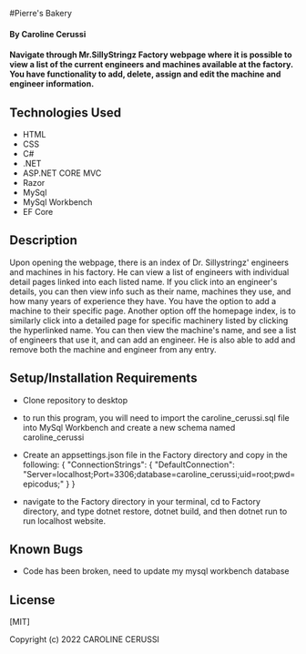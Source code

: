 #Pierre's Bakery 

#### By Caroline Cerussi

#### Navigate through Mr.SillyStringz Factory webpage where it is possible to view a list of the current engineers and machines available at the factory. You have functionality to add, delete, assign and edit the machine and engineer information. 

## Technologies Used

* HTML
* CSS
* C#
* .NET
* ASP.NET CORE MVC
* Razor
* MySql
* MySql Workbench
* EF Core

## Description

Upon opening the webpage, there is an index of Dr. Sillystringz' engineers and machines in his factory. He can view a list of engineers with individual detail pages linked into each listed name. If you click into an engineer's details, you can then view info such as their name, machines they use, and how many years of experience they have. You have the option to add a machine to their specific page. 
Another option off the homepage index, is to similarly click into a detailed page for specific machinery listed by clicking the hyperlinked name. You can then view the machine's name, and see a list of engineers that use it, and can add an engineer. He is also able to add and remove both the machine and engineer from any entry. 


## Setup/Installation Requirements

* Clone repository to desktop
* to run this program, you will need to import the caroline_cerussi.sql file into MySql Workbench and create a new schema named caroline_cerussi
* Create an appsettings.json file in the Factory directory and copy in the following:
{
  "ConnectionStrings": {
    "DefaultConnection": "Server=localhost;Port=3306;database=caroline_cerussi;uid=root;pwd=epicodus;"
  }
}

* navigate to the Factory directory in your terminal, cd to Factory directory, and type dotnet restore, dotnet build, and then dotnet run to run localhost website.

## Known Bugs

* Code has been broken, need to update my mysql workbench database

## License
[MIT]

Copyright (c) 2022 CAROLINE CERUSSI
